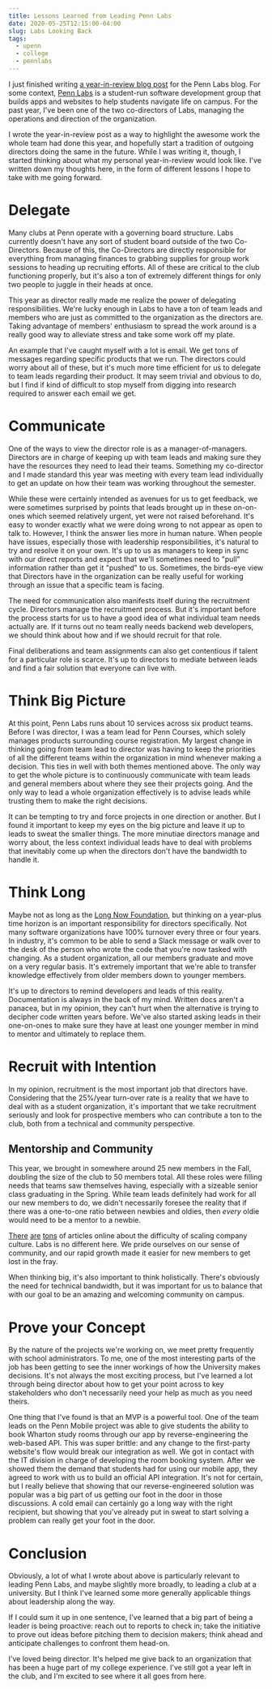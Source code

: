 ```yaml
---
title: Lessons Learned from Leading Penn Labs
date: 2020-05-25T12:15:00-04:00
slug: Labs Looking Back
tags:
  - upenn
  - college
  - pennlabs
---
```


I just finished writing [a year-in-review blog
post](https://pennlabs.org/blog/year-in-review-19-20/) for the Penn Labs
blog. For some context, [Penn Labs](https://pennlabs.org) is a
student-run software development group that builds apps and websites to
help students navigate life on campus. For the past year, I've been one
of the two co-directors of Labs, managing the operations and direction
of the organization.

I wrote the year-in-review post as a way to highlight the awesome work
the whole team had done this year, and hopefully start a tradition of
outgoing directors doing the same in the future. While I was writing it,
though, I started thinking about what my personal year-in-review would
look like. I've written down my thoughts here, in the form of different
lessons I hope to take with me going forward.

# Delegate

Many clubs at Penn operate with a governing board structure. Labs
currently doesn't have any sort of student board outside of the two
Co-Directors. Because of this, the Co-Directors are directly responsible
for everything from managing finances to grabbing supplies for group
work sessions to heading up recruiting efforts. All of these are
critical to the club functioning properly, but it's also a ton of
extremely different things for only two people to juggle in their heads
at once.

This year as director really made me realize the power of delegating
responsibilities. We're lucky enough in Labs to have a ton of team
leads and members who are just as committed to the organization as the
directors are. Taking advantage of members' enthusiasm to spread the
work around is a really good way to alleviate stress and take some work
off my plate.

An example that I've caught myself with a lot is email. We get tons of
messages regarding specific products that we run. The directors could
worry about all of these, but it's much more time efficient for us to
delegate to team leads regarding their product. It may seem trivial and
obvious to do, but I find if kind of difficult to stop myself from
digging into research required to answer each email we get.

# Communicate

One of the ways to view the director role is as a manager-of-managers.
Directors are in charge of keeping up with team leads and making sure
they have the resources they need to lead their teams. Something my
co-director and I made standard this year was meeting with every team
lead individually to get an update on how their team was working
throughout the semester.

While these were certainly intended as avenues for us to get feedback,
we were sometimes surprised by points that leads brought up in these
on-on-ones which seemed relatively urgent, yet were not raised
beforehand. It's easy to wonder exactly what we were doing wrong to not
appear as open to talk to. However, I think the answer lies more in
human nature. When people have issues, especially those with leadership
responsibilities, it's natural to try and resolve it on your own. It's
up to us as managers to keep in sync with our direct reports and expect
that we'll sometimes need to "pull" information rather than get it
"pushed" to us. Sometimes, the birds-eye view that Directors have in
the organization can be really useful for working through an issue that
a specific team is facing.

The need for communication also manifests itself during the recruitment
cycle. Directors manage the recruitment process. But it's important
before the process starts for us to have a good idea of what individual
team needs actually are. If it turns out no team really needs backend
web developers, we should think about how and if we should recruit for
that role.

Final deliberations and team assignments can also get contentious if
talent for a particular role is scarce. It's up to directors to mediate
between leads and find a fair solution that everyone can live with.

# Think Big Picture

At this point, Penn Labs runs about 10 services across six product
teams. Before I was director, I was a team lead for Penn Courses, which
solely manages products surrounding course registration. My largest
change in thinking going from team lead to director was having to keep
the priorities of all the different teams within the organization in
mind whenever making a decision. This ties in well with both themes
mentioned above. The only way to get the whole picture is to
continuously communicate with team leads and general members about where
they see their projects going. And the only way to lead a whole
organization effectively is to advise leads while trusting them to make
the right decisions.

It can be tempting to try and force projects in one direction or
another. But I found it important to keep my eyes on the big picture and
leave it up to leads to sweat the smaller things. The more minutiae
directors manage and worry about, the less context individual leads have
to deal with problems that inevitably come up when the directors don't
have the bandwidth to handle it.

# Think Long

Maybe not as long as the [Long Now Foundation](https://longnow.org/),
but thinking on a year-plus time horizon is an important responsibility
for directors specifically. Not many software organizations have 100%
turnover every three or four years. In industry, it's common to be able
to send a Slack message or walk over to the desk of the person who wrote
the code that you're now tasked with changing. As a student
organization, all our members graduate and move on a very regular basis.
It's extremely important that we're able to transfer knowledge
effectively from older members down to younger members.

It's up to directors to remind developers and leads of this reality.
Documentation is always in the back of my mind. Written docs aren't a
panacea, but in my opinion, they can't hurt when the alternative is
trying to decipher code written years before. We've also started asking
leads in their one-on-ones to make sure they have at least one younger
member in mind to mentor and ultimately to replace them.

# Recruit with Intention

In my opinion, recruitment is the most important job that directors
have. Considering that the 25%/year turn-over rate is a reality that we
have to deal with as a student organization, it's important that we
take recruitment seriously and look for prospective members who can
contribute a ton to the club, both from a technical and community
perspective.

## Mentorship and Community

This year, we brought in somewhere around 25 new members in the Fall,
doubling the size of the club to 50 members total. All these roles were
filling needs that teams saw themselves having, especially with a
sizeable senior class graduating in the Spring. While team leads
definitely had work for all our new members to do, we didn't
necessarily foresee the reality that if there was a one-to-one ratio
between newbies and oldies, then _every_ oldie would need to be a mentor
to a newbie.

[There](https://hbr.org/2015/03/6-rules-for-building-and-scaling-company-culture)
[are](https://about.crunchbase.com/blog/scaling-culture/)
[tons](https://www.culturesummit.co/articles/scaling-culture-to-1000-employees/)
of articles online about the difficulty of scaling company culture. Labs
is no different here. We pride ourselves on our sense of community, and
our rapid growth made it easier for new members to get lost in the fray.

When thinking big, it's also important to think holistically. There's
obviously the need for technical bandwidth, but it was important for us
to balance that with our goal to be an amazing and welcoming community
on campus.

# Prove your Concept

By the nature of the projects we're working on, we meet pretty
frequently with school administrators. To me, one of the most
interesting parts of the job has been getting to see the inner workings
of how the University makes decisions. It's not always the most
exciting process, but I've learned a lot through being director about
how to get your point across to key stakeholders who don't necessarily
need your help as much as you need theirs.

One thing that I've found is that an MVP is a powerful tool. One of the
team leads on the Penn Mobile project was able to give students the
ability to book Wharton study rooms through our app by
reverse-engineering the web-based API. This was super brittle: and any
change to the first-party website's flow would break our integration as
well. We got in contact with the IT division in charge of developing the
room booking system. After we showed them the demand that students had
for using our mobile app, they agreed to work with us to build an
official API integration. It's not for certain, but I really believe
that showing that our reverse-engineered solution was popular was a big
part of us getting our foot in the door in those discussions. A cold
email can certainly go a long way with the right recipient, but showing
that you've already put in sweat to start solving a problem can really
get your foot in the door.

# Conclusion

Obviously, a lot of what I wrote about above is particularly relevant to
leading Penn Labs, and maybe slightly more broadly, to leading a club at
a university. But I think I've learned some more generally applicable
things about leadership along the way.

If I could sum it up in one sentence, I've learned that a big part of
being a leader is being proactive: reach out to reports to check in;
take the initiative to prove out ideas before pitching them to decision
makers; think ahead and anticipate challenges to confront them head-on.

I've loved being director. It's helped me give back to an organization
that has been a huge part of my college experience. I've still got a
year left in the club, and I'm excited to see where it all goes from
here.

